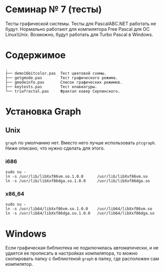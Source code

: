 # Семинар № 7 (тесты)

Тесты графической системы.
Тесты для PascalABC.NET работать не будут.
Нормально работают для компилятора Free Pascal для ОС Linux\Unix.
Возможно, будут работать для Turbo Pascal в Windows.

# Содержимое

    .
    ├── demo16bitcolor.pas  Тест цветовой схемы.
    ├── getgmode.pas        Тест графического режима.
    ├── gmodeinfo.pas       Список графических режимов.
    ├── keytests.pas        Тест клавиатуры.
    └── triafractal.pas     Фрактал ковер Серпинского.

# Установка Graph

## Unix

`graph` по умолчанию нет. Вместо него лучше использовать `ptcgraph`.
Ниже описано, что нужно сделать для этого.

### i686

    sudo su -
    ln -s /usr/lib/libXxf86vm.so.1.0.0      /usr/lib/libXxf86vm.so
    ln -s /usr/lib/libXxf86dga.so.1.0.0     /usr/lib/libXxf86dga.so

### x86_64

    sudo su -
    ln -s /usr/lib64/libXxf86vm.so.1.0.0    /usr/lib64/libXxf86vm.so
    ln -s /usr/lib64/libXxf86dga.so.1.0.0   /usr/lib64/libXxf86dga.so

# Windows

Если графическая библиотека не подключилась автоматически,
и не удается ее прописать в настройках компилятора,
то можно скопировать папку с библиотекой `graph` в папку, 
где расположен сам компилятор.
